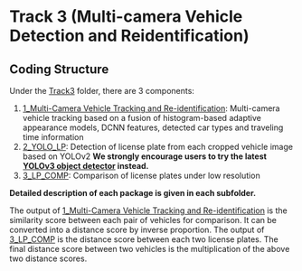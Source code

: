 # Track 3 (Multi-camera Vehicle Detection and Reidentification)

## Coding Structure

Under the [Track3](https://github.com/zhengthomastang/2018AICity_TeamUW/tree/master/Track3) folder, there are 3 components:

1. [1_Multi-Camera Vehicle Tracking and Re-identification](https://github.com/zhengthomastang/2018AICity_TeamUW/tree/master/Track3/1_Multi-Camera%20Vehicle%20Tracking%20and%20Re-identification): Multi-camera vehicle tracking based on a fusion of histogram-based adaptive appearance models, DCNN features, detected car types and traveling time information
2. [2_YOLO_LP](https://github.com/zhengthomastang/2018AICity_TeamUW/tree/master/Track3/2_YOLO_LP): Detection of license plate from each cropped vehicle image based on YOLOv2 
**We strongly encourage users to try the latest [YOLOv3 object detector](https://pjreddie.com/darknet/yolo/) instead.**  
3. [3_LP_COMP](https://github.com/zhengthomastang/2018AICity_TeamUW/tree/master/Track3/3_LP_COMP): Comparison of license plates under low resolution

**Detailed description of each package is given in each subfolder.**

The output of [1_Multi-Camera Vehicle Tracking and Re-identification](https://github.com/zhengthomastang/2018AICity_TeamUW/tree/master/Track3/1_Multi-Camera%20Vehicle%20Tracking%20and%20Re-identification) is the similarity score between each pair of vehicles for comparison. It can be converted into a distance score by inverse proportion. The output of [3_LP_COMP](https://github.com/zhengthomastang/2018AICity_TeamUW/tree/master/Track3/3_LP_COMP) is the distance score between each two license plates. The final distance score between two vehicles is the multiplication of the above two distance scores. 
